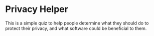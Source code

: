 # Privacy Helper

This is a simple quiz to help people determine what they should do to protect their privacy, and what software could be beneficial to them.

